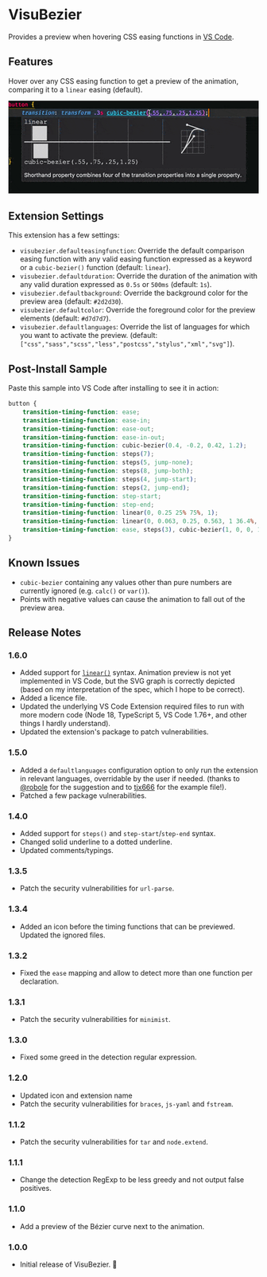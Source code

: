 # VisuBezier

Provides a preview when hovering CSS easing functions in [VS Code](https://github.com/Microsoft/vscode).

## Features

Hover over any CSS easing function to get a preview of the animation, comparing it to a `linear` easing (default).

![Hover to preview](https://raw.githubusercontent.com/chriskirknielsen/visubezier/master/preview.gif)

## Extension Settings

This extension has a few settings:

-   `visubezier.defaulteasingfunction`: Override the default comparison easing function with any valid easing function expressed as a keyword or a `cubic-bezier()` function (default: `linear`).
-   `visubezier.defaultduration`: Override the duration of the animation with any valid duration expressed as `0.5s` or `500ms` (default: `1s`).
-   `visubezier.defaultbackground`: Override the background color for the preview area (default: `#2d2d30`).
-   `visubezier.defaultcolor`: Override the foreground color for the preview elements (default: `#d7d7d7`).
-   `visubezier.defaultlanguages`: Override the list of languages for which you want to activate the preview. (default: `["css","sass","scss","less","postcss","stylus","xml","svg"]`).

## Post-Install Sample

Paste this sample into VS Code after installing to see it in action:

```css
button {
	transition-timing-function: ease;
	transition-timing-function: ease-in;
	transition-timing-function: ease-out;
	transition-timing-function: ease-in-out;
	transition-timing-function: cubic-bezier(0.4, -0.2, 0.42, 1.2);
	transition-timing-function: steps(7);
	transition-timing-function: steps(5, jump-none);
	transition-timing-function: steps(8, jump-both);
	transition-timing-function: steps(4, jump-start);
	transition-timing-function: steps(2, jump-end);
	transition-timing-function: step-start;
	transition-timing-function: step-end;
	transition-timing-function: linear(0, 0.25 25% 75%, 1);
	transition-timing-function: linear(0, 0.063, 0.25, 0.563, 1 36.4%, 0.812, 0.75, 0.813, 1 72.7%, 0.953, 0.938, 0.953, 1 90.9%, 0.984, 1 100% 100%);
	transition-timing-function: ease, steps(3), cubic-bezier(1, 0, 0, 1), linear(0.25 50%, 0.5 75%);
}
```

## Known Issues

-   `cubic-bezier` containing any values other than pure numbers are currently ignored (e.g. `calc()` or `var()`).
-   Points with negative values can cause the animation to fall out of the preview area.

## Release Notes

### 1.6.0

-   Added support for [`linear()`](https://jakearchibald.github.io/csswg-drafts/css-easing-2/Overview.html#the-linear-easing-function) syntax. Animation preview is not yet implemented in VS Code, but the SVG graph is correctly depicted (based on my interpretation of the spec, which I hope to be correct).
-   Added a licence file.
-   Updated the underlying VS Code Extension required files to run with more modern code (Node 18, TypeScript 5, VS Code 1.76+, and other things I hardly understand).
-   Updated the extension's package to patch vulnerabilities.

### 1.5.0

-   Added a `defaultlanguages` configuration option to only run the extension in relevant languages, overridable by the user if needed. (thanks to [@robole](https://github.com/robole) for the suggestion and to [tjx666](https://github.com/tjx666) for the example file!).
-   Patched a few package vulnerabilities.

### 1.4.0

-   Added support for `steps()` and `step-start`/`step-end` syntax.
-   Changed solid underline to a dotted underline.
-   Updated comments/typings.

### 1.3.5

-   Patch the security vulnerabilities for `url-parse`.

### 1.3.4

-   Added an icon before the timing functions that can be previewed. Updated the ignored files.

### 1.3.2

-   Fixed the `ease` mapping and allow to detect more than one function per declaration.

### 1.3.1

-   Patch the security vulnerabilities for `minimist`.

### 1.3.0

-   Fixed some greed in the detection regular expression.

### 1.2.0

-   Updated icon and extension name
-   Patch the security vulnerabilities for `braces`, `js-yaml` and `fstream`.

### 1.1.2

-   Patch the security vulnerabilities for `tar` and `node.extend`.

### 1.1.1

-   Change the detection RegExp to be less greedy and not output false positives.

### 1.1.0

-   Add a preview of the Bézier curve next to the animation.

### 1.0.0

-   Initial release of VisuBezier. 🤘
